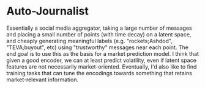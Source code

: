 # Auto-Journalist

Essentially a social media aggregator, taking a large number of messages and placing a small number of points (with time decay) on a latent space, and cheaply generating meaningful labels (e.g. "rockets;Ashdod", "TEVA;buyout", etc) using "trustworthy" messages near each point.
The end goal is to use this as the basis for a market prediction model. I think that given a good encoder, we can at least predict volatility, even if latent space features are not necessarily market-oriented. Eventually, I'd also like to find training tasks that can tune the encodings towards something that retains market-relevant information.
